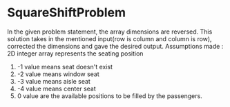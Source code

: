 # SquareShiftProblem
In the given problem statement, the array dimensions are reversed. This solution takes in the mentioned input(row is column and column is row), corrected the dimensions and gave the desired output.
Assumptions made :
2D integer array represents the seating position
1. -1 value means seat doesn't exist 
2. -2 value means window seat
3. -3 value means aisle seat
4. -4 value means center seat
5.  0 value are the available positions to be filled by the passengers.
